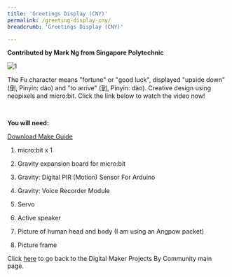 ```yaml
---
title: 'Greetings Display (CNY)'
permalink: /greeting-display-cny/
breadcrumb: 'Greetings Display (CNY)'

---
```



**Contributed by Mark Ng from Singapore Polytechnic**

![1](/images/in-schools/digital-maker/projects/smart-home/greetings-display-cny/greetings-display-cny.jpg)

The Fu character means "fortune" or "good luck", displayed "upside down" (倒, Pinyin: dào) and "to arrive" (到, Pinyin: dào). Creative design using neopixels and micro:bit. Click the link below to watch the video now!

<br>

**You will need:**<br>

[Download Make Guide](/files/projects/greetings-display.pdf)<br>

1. micro:bit x 1<br>

2. Gravity expansion board for micro:bit<br>

3. Gravity: Digital PIR (Motion) Sensor For Arduino<br>

4. Gravity: Voice Recorder Module<br>

5. Servo<br>

6. Active speaker<br>

7. Picture of human head and body (I am using an Angpow packet)<br>

8. Picture frame<br>

Click [here](/in-schools/digital-maker/projects/) to go back to the Digital Maker Projects By Community main page.
